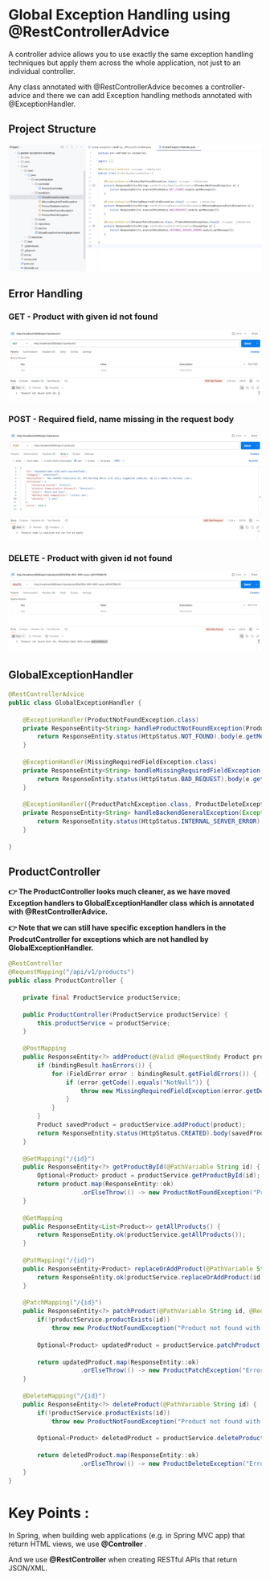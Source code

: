 # Global Exception Handling using @RestControllerAdvice

A controller advice allows you to use exactly the same exception handling techniques but apply them across the whole application, not just to an individual controller. 

Any class annotated with @RestControllerAdvice becomes a controller-advice and there we can add Exception handling methods annotated with @ExceptionHandler.

## Project Structure

!["Project Structure"](images/project.png)

## Error Handling

### GET - Product with given id not found

!["Product with given id not found"](images/error-1.png)

### POST - Required field, name missing in the request body

!["Required field missing in request body"](images/error-2.png)

### DELETE - Product with given id not found

!["Product with given id not found"](images/error-3.png)

## GlobalExceptionHandler

```java
@RestControllerAdvice
public class GlobalExceptionHandler {

    @ExceptionHandler(ProductNotFoundException.class)
    private ResponseEntity<String> handleProductNotFoundException(ProductNotFoundException e) {
        return ResponseEntity.status(HttpStatus.NOT_FOUND).body(e.getMessage());
    }

    @ExceptionHandler(MissingRequiredFieldException.class)
    private ResponseEntity<String> handleMissingRequiredFieldException(MissingRequiredFieldException e) {
        return ResponseEntity.status(HttpStatus.BAD_REQUEST).body(e.getMessage());
    }

    @ExceptionHandler({ProductPatchException.class, ProductDeleteException.class})
    private ResponseEntity<String> handleBackendGeneralException(Exception e) {
        return ResponseEntity.status(HttpStatus.INTERNAL_SERVER_ERROR).body(e.getMessage());
    }

}
```

## ProductController

**👉 The ProductController looks much cleaner, as we have moved Exception handlers to GlobalExceptionHandler class which is annotated with @RestControllerAdvice.**

**👉 Note that we can still have specific exception handlers in the ProdcutController for exceptions which are not handled by GlobalExceptionHandler.**

```java
@RestController
@RequestMapping("/api/v1/products")
public class ProductController {

    private final ProductService productService;

    public ProductController(ProductService productService) {
        this.productService = productService;
    }

    @PostMapping
    public ResponseEntity<?> addProduct(@Valid @RequestBody Product product, BindingResult bindingResult) {
        if (bindingResult.hasErrors()) {
            for (FieldError error : bindingResult.getFieldErrors()) {
                if (error.getCode().equals("NotNull")) {
                    throw new MissingRequiredFieldException(error.getDefaultMessage());
                }
            }
        }
        Product savedProduct = productService.addProduct(product);
        return ResponseEntity.status(HttpStatus.CREATED).body(savedProduct);
    }

    @GetMapping("/{id}")
    public ResponseEntity<?> getProductById(@PathVariable String id) {
        Optional<Product> product = productService.getProductById(id);
        return product.map(ResponseEntity::ok)
                    .orElseThrow(() -> new ProductNotFoundException("Product not found with ID: " + id));
    }

    @GetMapping
    public ResponseEntity<List<Product>> getAllProducts() {
        return ResponseEntity.ok(productService.getAllProducts());
    }

    @PutMapping("/{id}")
    public ResponseEntity<Product> replaceOrAddProduct(@PathVariable String id, @RequestBody Product product) {
        return ResponseEntity.ok(productService.replaceOrAddProduct(id, product));
    }

    @PatchMapping("/{id}")
    public ResponseEntity<?> patchProduct(@PathVariable String id, @RequestBody Map<String, Object> updates) {
        if(!productService.productExists(id))
            throw new ProductNotFoundException("Product not found with ID: " + id);

        Optional<Product> updatedProduct = productService.patchProduct(id, updates);

        return updatedProduct.map(ResponseEntity::ok)
                    .orElseThrow(() -> new ProductPatchException("Error occurred while updating product :" + id));
    }

    @DeleteMapping("/{id}")
    public ResponseEntity<?> deleteProduct(@PathVariable String id) {
        if(!productService.productExists(id))
            throw new ProductNotFoundException("Product not found with ID: " + id);

        Optional<Product> deletedProduct = productService.deleteProduct(id);

        return deletedProduct.map(ResponseEntity::ok)
                    .orElseThrow(() -> new ProductDeleteException("Error occurred while deleting product :" + id));
    }
}
```

# Key Points :

In Spring, when building web applications (e.g. in Spring MVC app) that return HTML views, we use **@Controller** .

And we use **@RestController** when creating RESTful APIs that return JSON/XML.
